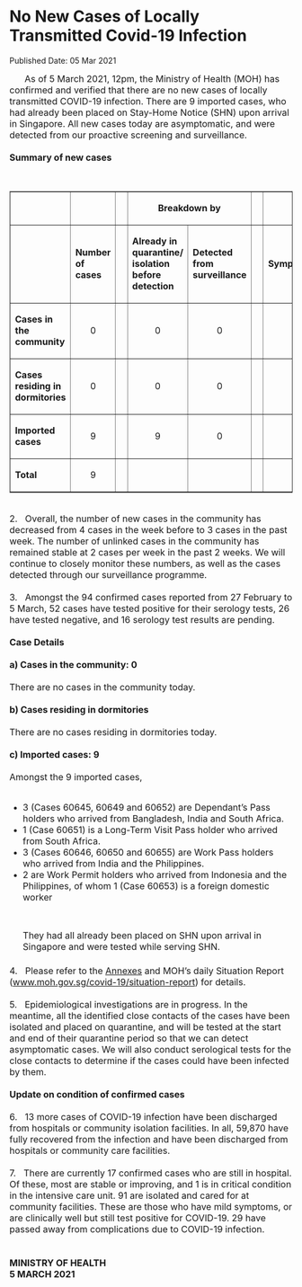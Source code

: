 <html>
    <meta http-equiv="Content-Type" content="text/html; charset=utf-8"/>
    <meta charset="utf-8"/>
    <title>No New Cases of Locally Transmitted Covid-19 Infection </title>
    <body><h1>No New Cases of Locally Transmitted Covid-19 Infection </h1>
    <p>Published Date: 05 Mar 2021</p> <p><span style="font-size: 16px;">&nbsp; &nbsp; &nbsp;&nbsp;As of 5 March 2021, 12pm, the Ministry of Health (MOH) has confirmed and verified that there are no new cases of locally transmitted COVID-19 infection. There are 9 imported cases, who had already been placed on Stay-Home Notice (SHN) upon arrival in Singapore. All new cases today are asymptomatic, and were detected from our proactive screening and surveillance.&nbsp;<br><br><strong>Summary of new cases</strong></span></p> <p><span style="font-size: 16px;">&nbsp;</span></p> <table border="1" cellspacing="0" cellpadding="0" width="605"> <tbody><tr> <td width="129"> <p align="right"><span style="font-size: 16px;">&nbsp;</span></p> </td> <td width="60"> <p><span style="font-size: 16px;">&nbsp;</span></p> </td> <td width="16" valign="top"> <p><span style="font-size: 16px;">&nbsp;</span></p> </td> <td width="192" colspan="2"> <p align="center"><span style="font-size: 16px;"><strong>Breakdown by</strong></span></p> </td> <td width="16" valign="top"> <p><span style="font-size: 16px;">&nbsp;</span></p> </td> <td width="192" colspan="2"> <p align="center"><span style="font-size: 16px;"><strong>Breakdown by</strong></span></p> </td> </tr> <tr> <td width="129"> <p align="right"><span style="font-size: 16px;">&nbsp;</span></p> </td> <td width="60"> <p><span style="font-size: 16px;"><strong>Number of cases</strong></span></p> </td> <td width="16" valign="top"> <p><span style="font-size: 16px;">&nbsp;</span></p> </td> <td width="96"> <p><span style="font-size: 16px;"><strong>Already in quarantine/ isolation before detection</strong></span></p> </td> <td width="96"> <p><span style="font-size: 16px;"><strong>Detected from surveillance</strong></span></p> </td> <td width="16" valign="top"> <p><span style="font-size: 16px;">&nbsp;</span></p> </td> <td width="96"> <p><span style="font-size: 16px;"><strong>Symptomatic</strong></span></p> </td> <td width="96"> <p><span style="font-size: 16px;"><strong>Asymptomatic</strong></span></p> </td> </tr> <tr> <td width="129"> <p><span style="font-size: 16px;"><strong>Cases in the community</strong></span></p> </td> <td width="60"> <p align="center"><span style="font-size: 16px;">0</span></p> </td> <td width="16" valign="top"> <p align="center"><span style="font-size: 16px;">&nbsp;</span></p> </td> <td width="96"> <p align="center"><span style="font-size: 16px;">0</span></p> </td> <td width="96"> <p align="center"><span style="font-size: 16px;">0</span></p> </td> <td width="16" valign="top"> <p align="center"><span style="font-size: 16px;">&nbsp;</span></p> </td> <td width="96"> <p align="center"><span style="font-size: 16px;">0</span></p> </td> <td width="96"> <p align="center"><span style="font-size: 16px;">0</span></p> </td> </tr> <tr> <td width="129"> <p><span style="font-size: 16px;"><strong>Cases residing in dormitories</strong></span></p> </td> <td width="60"> <p align="center"><span style="font-size: 16px;">0</span></p> </td> <td width="16" valign="top"> <p align="center"><span style="font-size: 16px;">&nbsp;</span></p> </td> <td width="96"> <p align="center"><span style="font-size: 16px;">0</span></p> </td> <td width="96"> <p align="center"><span style="font-size: 16px;">0</span></p> </td> <td width="16" valign="top"> <p align="center"><span style="font-size: 16px;">&nbsp;</span></p> </td> <td width="96"> <p align="center"><span style="font-size: 16px;">0</span></p> </td> <td width="96"> <p align="center"><span style="font-size: 16px;">0</span></p> </td> </tr> <tr> <td width="129"> <p><span style="font-size: 16px;"><strong>Imported cases</strong></span></p> </td> <td width="60"> <p align="center"><span style="font-size: 16px;">9</span></p> </td> <td width="16" valign="top"> <p align="center"><span style="font-size: 16px;">&nbsp;</span></p> </td> <td width="96"> <p align="center"><span style="font-size: 16px;">9</span></p> </td> <td width="96"> <p align="center"><span style="font-size: 16px;">0</span></p> </td> <td width="16" valign="top"> <p align="center"><span style="font-size: 16px;">&nbsp;</span></p> </td> <td width="96"> <p align="center"><span style="font-size: 16px;">0</span></p> </td> <td width="96"> <p align="center"><span style="font-size: 16px;">9</span></p> </td> </tr> <tr> <td width="129"> <p><span style="font-size: 16px;"><strong>Total</strong></span></p> </td> <td width="60"> <p align="center"><span style="font-size: 16px;">9</span></p> </td> <td width="16" valign="top"> <p align="center"><span style="font-size: 16px;">&nbsp;</span></p> </td> <td width="96"> <p align="center"><span style="font-size: 16px;">&nbsp;</span></p> </td> <td width="96"> <p align="center"><span style="font-size: 16px;">&nbsp;</span></p> </td> <td width="16" valign="top"> <p align="center"><span style="font-size: 16px;">&nbsp;</span></p> </td> <td width="96"> <p align="center"><span style="font-size: 16px;">&nbsp;</span></p> </td> <td width="96"> <p align="center"><span style="font-size: 16px;">&nbsp;</span></p> </td> </tr> </tbody></table> <p><span style="font-size: 16px;"><br>2.&nbsp; &nbsp;Overall, the number of new cases in the community has decreased from 4 cases in the week before to 3 cases in the past week. The number of unlinked cases in the community has remained stable at 2 cases per week in the past 2 weeks.&nbsp;We will continue to closely monitor these numbers, as well as the cases detected through our surveillance programme.<br><br>3.&nbsp; &nbsp;Amongst the 94 confirmed cases reported from 27 February to 5 March, 52 cases have tested positive for their serology tests, 26 have tested negative, and 16 serology test results are pending.<br><br><strong>Case Details</strong><br><strong><br>a) Cases in the community: 0</strong><br><br>There are no cases in the community today.<br><strong><br>b) Cases residing in dormitories</strong><br><br>There are no cases residing in dormitories today.<br><strong><br>c) Imported cases: 9&nbsp;<br></strong><br>Amongst the 9 imported cases,<br><br></span></p> <ul><li><span style="font-size: 16px;">3 (Cases 60645, 60649 and 60652) are Dependant’s Pass holders who arrived from Bangladesh, India and South Africa.</span></li><li><span style="font-size: 16px;">1 (Case 60651) is a Long-Term Visit Pass holder who arrived from South Africa.</span></li><li><span style="font-size: 16px;">3 (Cases 60646, 60650 and 60655) are Work Pass holders who arrived from India and the Philippines.</span></li><li><span style="font-size: 16px;">2 are Work Permit holders who arrived from Indonesia and the Philippines, of whom 1 (Case 60653) is a foreign domestic worker<br></span><p><span style="font-size: 16px;">&nbsp;</span></p><p><span style="font-size: 16px;">They had all already been placed on SHN upon arrival in Singapore and were tested while serving SHN.&nbsp;&nbsp;</span></p><h3><span style="font-size: 16px;"> </span></h3></li></ul> <p><span style="font-size: 16px;">4.&nbsp; &nbsp;Please refer to the <span style="text-decoration: underline;"><a href="/docs/librariesprovider5/pressroom/press-releases/annexes-5-mar.pdf?sfvrsn=3996eb97_0" title="Annexes">Annexes</a></span> and MOH’s daily Situation Report (<a href="http://www.moh.gov.sg/covid-19/situation-report">www.moh.gov.sg/covid-19/situation-report</a>) for details.<br><br>5.&nbsp; &nbsp;Epidemiological investigations are in progress. In the meantime, all the identified close contacts of the cases have been isolated and placed on quarantine, and will be tested at the start and end of their quarantine period so that we can detect asymptomatic cases. We will also conduct serological tests for the close contacts to determine if the cases could have been infected by them.<br><br><strong>Update on condition of confirmed cases<br></strong><br>6.&nbsp; &nbsp;13 more cases of COVID-19 infection have been discharged from hospitals or community isolation facilities. In all, 59,870 have fully recovered from the infection and have been discharged from hospitals or community care facilities.<br><br>7.&nbsp; &nbsp;There are currently 17 confirmed cases who are still in hospital. Of these, most are stable or improving, and 1 is in critical condition in the intensive care unit. 91 are isolated and cared for at community facilities. These are those who have mild symptoms, or are clinically well but still test positive for COVID-19. 29 have passed away from complications due to COVID-19 infection.<br><br><br><strong>MINISTRY OF HEALTH<br></strong><strong>5 MARCH 2021</strong></span></p></body>
</html>